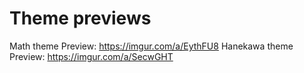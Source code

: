 # Theme previews
Math theme Preview: https://imgur.com/a/EythFU8
Hanekawa theme Preview: https://imgur.com/a/SecwGHT


